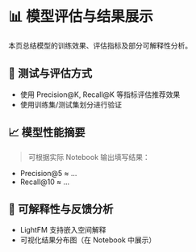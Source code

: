 # 📊 模型评估与结果展示

本页总结模型的训练效果、评估指标及部分可解释性分析。

## 🎯 测试与评估方式

- 使用 Precision@K, Recall@K 等指标评估推荐效果
- 使用训练集/测试集划分进行验证

## 📈 模型性能摘要

> 可根据实际 Notebook 输出填写结果：
- Precision@5 ≈ ...
- Recall@10 ≈ ...

## 🧠 可解释性与反馈分析

- LightFM 支持嵌入空间解释
- 可视化结果分布图（在 Notebook 中展示）